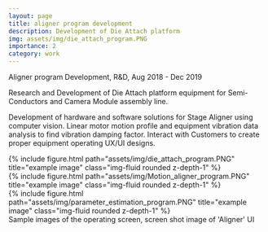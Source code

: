 ```yaml
---
layout: page
title: aligner program development
description: Development of Die Attach platform 
img: assets/img/die_attach_program.PNG
importance: 2
category: work
---
```


Aligner program Development, R&D, Aug 2018 - Dec 2019

Research and Development of Die Attach platform equipment for Semi-Conductors and Camera Module assembly line.

Development of hardware and software solutions for Stage Aligner using computer vision.
Linear motor motion profile and equipment vibration data analysis to find vibration damping factor.
Interact with Customers to create proper equipment operating UX/UI designs.

<div class="row justify-content-sm-center">
    <div class="col-sm-8 mt-3 mt-md-0">
        {% include figure.html path="assets/img/die_attach_program.PNG" title="example image" class="img-fluid rounded z-depth-1" %}
    </div>
    <div class="col-sm-4 mt-3 mt-md-0">
        {% include figure.html path="assets/img/Motion_aligner_program.PNG" title="example image" class="img-fluid rounded z-depth-1" %}
    </div>
    <div class="col-sm-4 mt-3 mt-md-1">
        {% include figure.html path="assets/img/parameter_estimation_program.PNG" title="example image" class="img-fluid rounded z-depth-1" %}
    </div>
</div>

<div class="caption">
    Sample images of the operating screen, screen shot image of 'Aligner' UI
</div>
